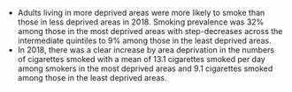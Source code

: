 *  Adults living in more deprived areas were more likely to smoke than those in less deprived areas in 2018. Smoking prevalence was 32% among those in the most deprived areas with step-decreases across the intermediate quintiles to 9% among those in the least deprived areas. 
* In 2018, there was a clear increase by area deprivation in the numbers of cigarettes smoked with a mean of 13.1 cigarettes smoked per day among smokers in the most deprived areas and 9.1 cigarettes smoked among those in the least deprived areas.

